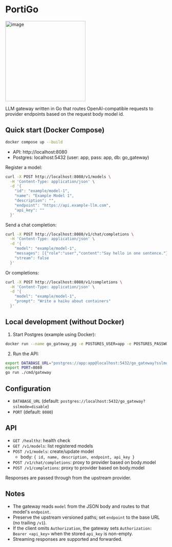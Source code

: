 # PortiGo
<img width="250" height="250" alt="image" src="https://github.com/user-attachments/assets/77a7c044-5603-4c85-a292-836a88bbd242" />


LLM gateway written in Go that routes OpenAI-compatible requests to provider endpoints based on the request body model id.

## Quick start (Docker Compose)

```bash
docker compose up --build
```

- API: http://localhost:8080
- Postgres: localhost:5432 (user: app, pass: app, db: go_gateway)

Register a model:
```bash
curl -X POST http://localhost:8080/v1/models \
  -H 'Content-Type: application/json' \
  -d '{
    "id": "example/model-1",
    "name": "Example Model 1",
    "description": "",
    "endpoint": "https://api.example-llm.com",
    "api_key": ""
  }'
```

Send a chat completion:
```bash
curl -X POST http://localhost:8080/v1/chat/completions \
  -H 'Content-Type: application/json' \
  -d '{
    "model": "example/model-1",
    "messages": [{"role":"user","content":"Say hello in one sentence."}],
    "stream": false
  }'
```

Or completions:
```bash
curl -X POST http://localhost:8080/v1/completions \
  -H 'Content-Type: application/json' \
  -d '{
    "model": "example/model-1",
    "prompt": "Write a haiku about containers"
  }'
```

## Local development (without Docker)

1) Start Postgres (example using Docker):
```bash
docker run --name go_gateway_pg -e POSTGRES_USER=app -e POSTGRES_PASSWORD=app -e POSTGRES_DB=go_gateway -p 5432:5432 -d postgres:16-alpine
```

2) Run the API:
```bash
export DATABASE_URL="postgres://app:app@localhost:5432/go_gateway?sslmode=disable"
export PORT=8080
go run ./cmd/gateway
```

## Configuration

- `DATABASE_URL` (default: `postgres://localhost:5432/go_gateway?sslmode=disable`)
- `PORT` (default: `8080`)

## API

- `GET /healthz`: health check
- `GET /v1/models`: list registered models
- `POST /v1/models`: create/update model
  - body: `{ id, name, description, endpoint, api_key }`
- `POST /v1/chat/completions`: proxy to provider based on body.model
- `POST /v1/completions`: proxy to provider based on body.model

Responses are passed through from the upstream provider.

## Notes

- The gateway reads `model` from the JSON body and routes to that model's `endpoint`.
- Preserve the upstream versioned paths; set `endpoint` to the base URL (no trailing `/v1`).
- If the client omits `Authorization`, the gateway sets `Authorization: Bearer <api_key>` when the stored `api_key` is non-empty.
- Streaming responses are supported and forwarded.

